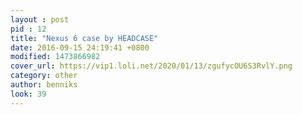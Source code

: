 ```yaml
---
layout : post
pid : 12
title: "Nexus 6 case by HEADCASE"
date: 2016-09-15 24:19:41 +0800
modified: 1473866982
cover_url: https://vip1.loli.net/2020/01/13/zgufycOU6S3RvlY.png
category: other
author: benniks
look: 39
---
```


